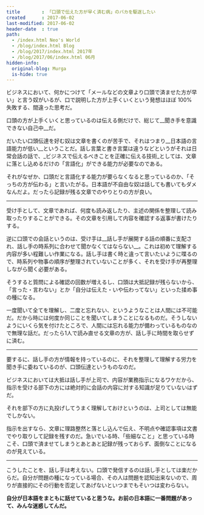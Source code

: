 ```yaml
---
title        : 「口頭で伝えた方が早く済む病」のバカを駆逐したい
created      : 2017-06-02
last-modified: 2017-06-02
header-date  : true
path:
  - /index.html Neo's World
  - /blog/index.html Blog
  - /blog/2017/index.html 2017年
  - /blog/2017/06/index.html 06月
hidden-info:
  original-blog: Murga
  is-hide: true
---
```


ビジネスにおいて、何かにつけて「メールなどの文章より口頭で済ませた方が早い」と言う奴がいるが、口で説明した方が上手くいくという発想はほぼ 100% 失敗する、間違った思考だ。

口頭の方が上手くいくと思っているのは伝える側だけで、総じて__聞き手を意識できない自己中__だ。

だいたい口頭伝達を好む奴は文章を書くのが苦手で、それはつまり__日本語の言語能力が低い__ということだ。話し言葉と書き言葉は違うなどというがそれは日常会話の話で、_ビジネスで伝えるべきことを正確に伝える技術_としては、文章に落とし込めるだけの「言語化」ができる能力が必要なのである。

それがなぜか、口頭だと言語化する能力が要らなくなると思っているのか、「そっちの方が伝わる」と言いたがる。日本語が不自由な奴は話しても書いてもダメなんだよ。だったら記録が残る文章でのやりとりの方が良い。

---

受け手として、文章であれば、何度も読み返したり、主述の関係を整理して読み取ったりすることができる。その文章を引用して内容を確認する返事が書けたりする。

逆に口頭での会話というのは、受け手は__話し手が展開する話の順番に支配され、話し手の時系列に合わせて聞かなくてはならない__。これは初めて理解する内容が多い程難しい作業になる。話し手は書く時と違って言いたいように喋るので、時系列や物事の順序が整理されていないことが多く、それを受け手が再整理しながら聞く必要がある。

そうすると質問による確認の回数が増えるし、口頭は大抵記録が残らないから、「言った・言わない」とか「自分は伝えた・いや伝わってない」といった揉め事の種になる。

一度聞いて全てを理解し、二度と忘れない、というようなことは人間には不可能だ。だから時には何度か同じことを聞いてしまうことになるものだ。そうしないようにいくら気を付けたところで、人間には忘れる能力が備わっているものなので無理な話だ。だったら1人で読み直せる文章の方が、話し手に時間を取らせずに済む。

---

要するに、話し手の方が情報を持っているのに、それを整理して理解する労力を聞き手に委ねているのが、口頭伝達というものなのだ。

ビジネスにおいては大抵は話し手が上司で、内容が業務指示になるワケだから、指示を受ける部下の方には絶対的に会話の内容に対する知識が足りていないはずだ。

それを部下の方に丸投げしてうまく理解しておけというのは、上司としては無能でしかない。

指示を出すなら、文章に理路整然と落とし込んで伝え、不明点や確認事項は文書でやり取りして記録を残すのだ。急いでいる時、「些細なこと」と思っている時こそ、口頭で済ませてしまうとあとあと記録が残っておらず、面倒なことになるのが見えている。

---

こうしたことを、話し手は考えない。口頭で発信するのは話し手としては楽だからだ。自分が問題の種になっている場合、その人は問題を認知出来ないので、周りが直接的にその行動を否定してあげないといつまでもそいつは変わらない。

__自分が日本語をまともに話せていると思うな。お前の日本語に一番問題があって、みんな迷惑してんだ。__

